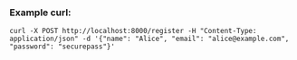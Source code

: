 ### Example curl:

```curl -X POST http://localhost:8000/register -H "Content-Type: application/json" -d '{"name": "Alice", "email": "alice@example.com", "password": "securepass"}'```